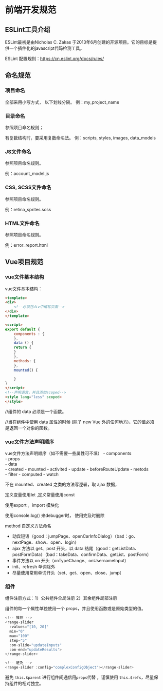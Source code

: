 # 前端开发规范

## ESLint工具介绍

ESLint最初是由Nicholas C. Zakas 于2013年6月创建的开源项目。它的目标是提供一个插件化的javascript代码检测工具。

ESLint 配置规则：https://cn.eslint.org/docs/rules/

## 命名规范

### 项目命名

全部采用小写方式， 以下划线分隔。
例：my_project_name

### 目录命名

参照项目命名规则；

有复数结构时，要采用复数命名法。
例：scripts, styles, images, data_models

### JS文件命名

参照项目命名规则。

例：account_model.js

### CSS, SCSS文件命名

参照项目命名规则。

例：retina_sprites.scss

### HTML文件命名

参照项目命名规则。

例：error_report.html

## Vue项目规范

### vue文件基本结构

vue文件基本结构：
```html
<template>
<div>
    <!--必须在div中编写页面-->
</div>
</template>

<script>
export default {
    components : {
    },
    data () {
    return {
    }
    },
    methods: {
    },
    mounted() {

    }
}
</script>
<!--声明语言，并且添加scoped-->
<style lang="less" scoped>
</style>
```
//组件的 data 必须是一个函数。

//当在组件中使用 data 属性的时候 (除了 new Vue 外的任何地方)，它的值必须是返回一个对象的函数。


### vue文件方法声明顺序

vue文件方法声明顺序（如不需要一些属性可不填）
    - components   
    - props    
    - data     
    - created
    - mounted
    - activited
    - update
    - beforeRouteUpdate
    - metods   
    - filter
    - computed
    - watch

不在 mounted、created 之类的方法写逻辑，取 ajax 数据，

定义变量使用let ,定义常量使用const
      
使用export ，import 模块化

使用console.log() 来debugger时， 使用完及时删除

method 自定义方法命名
 - 动宾短语（good：jumpPage、openCarInfoDialog）（bad：go、nextPage、show、open、login）
 - ajax 方法以 get、post 开头，以 data 结尾（good：getListData、postFormData）（bad：takeData、confirmData、getList、postForm）
 - 事件方法以 on 开头（onTypeChange、onUsernameInput）
 - init、refresh 单词除外
 - 尽量使用常用单词开头（set、get、open、close、jump）

### 组件

组件注册方式：1）公共组件全局注册 2）其余组件局部注册

组件的每一个属性单独使用一个 props，并且使用函数或是原始类型的值。
```js
<!-- 推荐 -->
<range-slider
  :values="[10, 20]"
  min="0"
  max="100"
  step="5"
  :on-slide="updateInputs"
  :on-end="updateResults">
</range-slider>

<!-- 避免 -->
<range-slider :config="complexConfigObject"></range-slider>
```
避免 `this.$parent` 进行组件间通信用`props`代替 ，谨慎使用 `this.$refs`，尽量保持组件的相对独立。 
